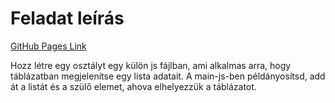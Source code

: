 # Feladat leírás

[GitHub Pages Link](https://zschopper.github.io/js-tabla-sw/)

Hozz létre egy osztályt egy külön js fájlban, ami alkalmas arra, hogy táblázatban megjelenítse egy lista adatait.
A main-js-ben példányosítsd, add át a listát és a szülő elemet, ahova elhelyezzük a táblázatot.
